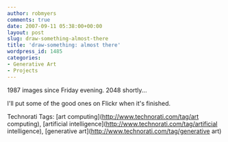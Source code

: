 ```yaml
---
author: robmyers
comments: true
date: 2007-09-11 05:38:00+00:00
layout: post
slug: draw-something-almost-there
title: 'draw-something: almost there'
wordpress_id: 1485
categories:
- Generative Art
- Projects
---
```


1987 images since Friday evening. 2048 shortly...  
  
I'll put some of the good ones on Flickr when it's finished.  


Technorati Tags: [art computing](http://www.technorati.com/tag/art computing), [artificial intelligence](http://www.technorati.com/tag/artificial intelligence), [generative art](http://www.technorati.com/tag/generative art)

  


